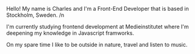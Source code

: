 Hello! My name is Charles and I'm a Front-End Developer that is based in Stockholm, Sweden. /n

I'm currently studying frontend development at Medieinstitutet where I'm deepening my knowledge in Javascript framworks.

On my spare time I like to be outside in nature, travel and listen to music.
